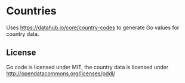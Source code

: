# Countries

Uses https://datahub.io/core/country-codes to generate Go values for country data.

## License

Go code is licensed under MIT, the country data is licensed under http://opendatacommons.org/licenses/pddl/
